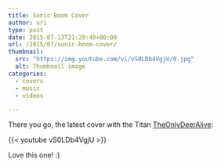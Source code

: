 ```yaml
---
title: Sonic Boom Cover
author: uri
type: post
date: 2015-07-13T21:29:40+00:00
url: /2015/07/sonic-boom-cover/
thumbnail:
  src: "https://img.youtube.com/vi/vS0LDb4VgjU/0.jpg"
  alt: Thumbnail image
categories:
  - covers
  - music
  - vídeos

---
```

There you go, the latest cover with the Titan [TheOnlyDeerAlive][1]:

{{< youtube vS0LDb4VgjU >}}</iframe>

Love this one! :) 

 [1]: https://www.youtube.com/user/TheOnlyDeerAlive